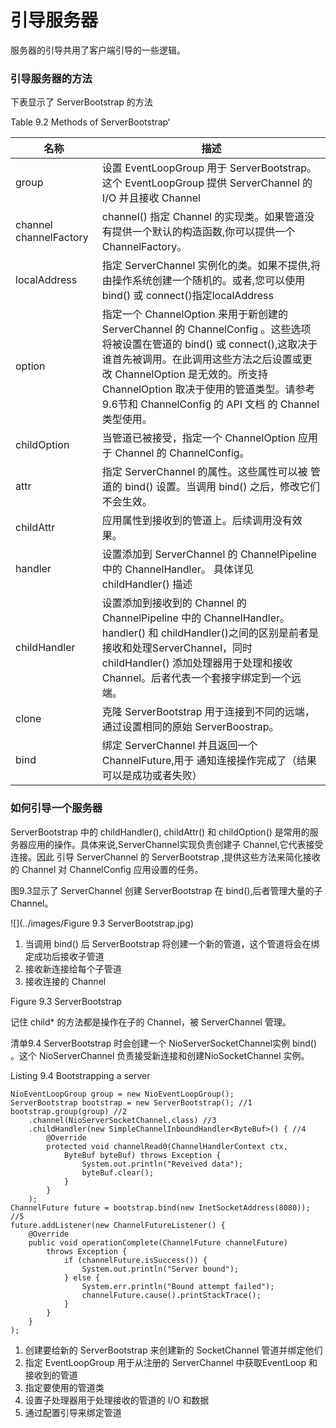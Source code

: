 引导服务器
====

服务器的引导共用了客户端引导的一些逻辑。

### 引导服务器的方法

下表显示了 ServerBootstrap 的方法

Table 9.2 Methods of ServerBootstrap‘

名称 | 描述
-----|----
group | 设置 EventLoopGroup 用于 ServerBootstrap。这个 EventLoopGroup 提供 ServerChannel 的  I/O 并且接收 Channel
channel channelFactory | channel() 指定 Channel 的实现类。如果管道没有提供一个默认的构造函数,你可以提供一个 ChannelFactory。
localAddress | 指定 ServerChannel 实例化的类。如果不提供,将由操作系统创建一个随机的。或者,您可以使用 bind() 或 connect()指定localAddress
option | 指定一个 ChannelOption 来用于新创建的 ServerChannel 的 ChannelConfig 。这些选项将被设置在管道的 bind() 或 connect(),这取决于谁首先被调用。在此调用这些方法之后设置或更改 ChannelOption 是无效的。所支持 ChannelOption 取决于使用的管道类型。请参考9.6节和 ChannelConfig 的 API 文档 的 Channel 类型使用。
childOption | 当管道已被接受，指定一个 ChannelOption 应用于 Channel 的 ChannelConfig。
attr | 指定 ServerChannel 的属性。这些属性可以被 管道的 bind()   设置。当调用 bind() 之后，修改它们不会生效。
childAttr | 应用属性到接收到的管道上。后续调用没有效果。
handler | 设置添加到 ServerChannel 的 ChannelPipeline 中的 ChannelHandler。 具体详见 childHandler() 描述
childHandler | 设置添加到接收到的 Channel 的 ChannelPipeline 中的 ChannelHandler。handler() 和 childHandler()之间的区别是前者是接收和处理ServerChannel，同时 childHandler() 添加处理器用于处理和接收 Channel。后者代表一个套接字绑定到一个远端。
clone | 克隆 ServerBootstrap 用于连接到不同的远端，通过设置相同的原始 ServerBoostrap。
bind | 绑定 ServerChannel 并且返回一个 ChannelFuture,用于 通知连接操作完成了（结果可以是成功或者失败）

### 如何引导一个服务器

ServerBootstrap 中的 childHandler(), childAttr() 和 childOption() 是常用的服务器应用的操作。具体来说,ServerChannel实现负责创建子 Channel,它代表接受连接。因此 引导 ServerChannel 的 ServerBootstrap ,提供这些方法来简化接收的 Channel 对 ChannelConfig 应用设置的任务。

图9.3显示了 ServerChannel 创建 ServerBootstrap 在 bind(),后者管理大量的子 Channel。

![](../images/Figure 9.3 ServerBootstrap.jpg)


1. 当调用 bind() 后 ServerBootstrap 将创建一个新的管道，这个管道将会在绑定成功后接收子管道
2. 接收新连接给每个子管道
3. 接收连接的 Channel 

Figure 9.3 ServerBootstrap

记住 child* 的方法都是操作在子的 Channel，被 ServerChannel 管理。

清单9.4 ServerBootstrap 时会创建一个 NioServerSocketChannel实例 bind() 。这个 NioServerChannel 负责接受新连接和创建NioSocketChannel 实例。

Listing 9.4 Bootstrapping a server

	NioEventLoopGroup group = new NioEventLoopGroup();
	ServerBootstrap bootstrap = new ServerBootstrap(); //1
	bootstrap.group(group) //2
		.channel(NioServerSocketChannel.class) //3
		.childHandler(new SimpleChannelInboundHandler<ByteBuf>() { //4
			@Override
			protected void channelRead0(ChannelHandlerContext ctx,
				ByteBuf byteBuf) throws Exception {
					System.out.println("Reveived data");
					byteBuf.clear();
				}
			}
		);
	ChannelFuture future = bootstrap.bind(new InetSocketAddress(8080)); //5
	future.addListener(new ChannelFutureListener() {
		@Override
		public void operationComplete(ChannelFuture channelFuture)
			throws Exception {
				if (channelFuture.isSuccess()) {
					System.out.println("Server bound");
				} else {
					System.err.println("Bound attempt failed");
					channelFuture.cause().printStackTrace();
				}
			}
		}
	);

1. 创建要给新的 ServerBootstrap 来创建新的 SocketChannel 管道并绑定他们
2. 指定 EventLoopGroup  用于从注册的 ServerChannel 中获取EventLoop 和接收到的管道
3. 指定要使用的管道类
4. 设置子处理器用于处理接收的管道的 I/O 和数据
5. 通过配置引导来绑定管道